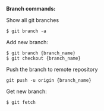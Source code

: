__Branch commands:__

Show all git branches
```
$ git branch -a
```
Add new branch:
```
$ git branch {branch_name}
$ git checkout {branch_name}
```
Push the branch to remote repository
```
git push -u origin {branch_name}
```

Get new branch:
```
$ git fetch
```